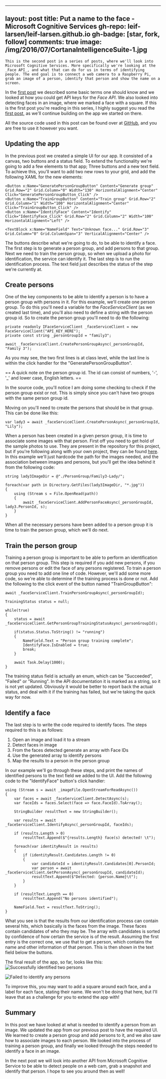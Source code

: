 
---
layout: post
title: Put a name to the face - Microsoft Cognitive Services
gh-repo: leif-larsen/leif-larsen.github.io
gh-badge: [star, fork, follow]
comments: true
image: /img/2016/07/CortanaIntelligenceSuite-1.jpg
---
    
    This is the second post in a series of posts, where we'll look into Microsoft Cognitive Services. More specifically we're looking at the _Face API_, and what that can do for us in terms of identifying people. The end goal is to connect a web camera to a Raspberry Pi, grab an image of a person, identify that person and show the name on a screen.

In the <a href="http://blog.leiflarsen.org/getting-started-with-microsoft-cognitive-services-face-api/" target="_blank">first post</a> we described some basic terms one should know and we looked at how you could get API keys for the _Face API_. We also looked into detecting faces in an image, where we marked a face with a square. If this is the first post you're reading in this series, I highly suggest you read the <a href="http://blog.leiflarsen.org/getting-started-with-microsoft-cognitive-services-face-api/" target="_blank">first post</a>, as we'll continue building on the app we started on there.

All the source code used in this post can be found over at <a href="https://github.com/leif-larsen/CogServiceFaceTest" target="_blank">GitHub</a>, and you are free to use it however you want.

## Updating the app
In the previous post we created a simple UI for our app. It consisted of a canvas, two buttons and a status field. To extend the functionality we're going to add a few elements to that app; Three buttons and a new text field. To achieve this, you'll want to add two new rows to your grid, and add the following XAML for the new elements:

```language-csharp
<Button x:Name="GeneratePersonGroupButton" Content="Generate group" Grid.Row="2" Grid.Column="0" Width="130" HorizontalAlignment="Center" Click="GeneratePersonGroupButton_Click" />
<Button x:Name="TrainGroupButton" Content="Train group" Grid.Row="2" Grid.Column="1" Width="100" HorizontalAlignment="Center" Click="TrainGroupButton_Click" />
<Button x:Name="IdentifyFace" Content="Identify" Click="IdentifyFace_Click" Grid.Row="2" Grid.Column="2" Width="100" HorizontalAlignment="Left" />
        
<TextBlock x:Name="NameField" Text="Unknown face..." Grid.Row="3" Grid.Column="0" Grid.ColumnSpan="3" VerticalAlignment="Center" />
``` 
The buttons describe what we're going to do, to be able to identify a face. The first step is to generate a person group, and add persons to that group. Next we need to train the person group, so when we upload a photo for identification, the service can identify it. The last step is to run the identification process. The text field just describes the status of the step we're currently at.

## Create persons
One of the key components to be able to identify a person is to have a person group with persons in it. For this example, we'll create one person group. To do this you'll need a variable for the _FaceServiceClient_ (as we created last time), and you'll also need to define a string with the person group id. So to create the person group you'll need to do the following:
```language-csharp
private readonly IFaceServiceClient _faceServiceClient = new FaceServiceClient("API_KEY_HERE");
private const string _personGroupId = "family3";

await _faceServiceClient.CreatePersonGroupAsync(_personGroupId, "Family 3");
```
As you may see, the two first lines is at class level, while the last line is within the click handler for the "GeneratePersonGroupButton". 

== A quick note on the person group id. The id can consist of numbers, '-', '_' and lower case, English letters. ==

In the source code, you'll notice I am doing some checking to check if the person group exist or not. This is simply since you can't have two groups with the same person group id.

Moving on you'll need to create the persons that should be in that group. This can be done like this:
```langauge-csharp
var lady3 = await _faceServiceClient.CreatePersonAsync(_personGroupId, "Lily");
```

When a person has been created in a given person group, it is time to associate some images with that person. First off you need to get hold of the sample photos to use. They are present in the repository for this project, but if you're following along with your own project, they can be found <a href="https://github.com/Microsoft/Cognitive-Face-Windows/tree/master/Data" target="_blank">here</a>. In this example we'll just hardcode the path for the images needed, and the association between images and persons, but you'll get the idea behind it from the following code:
```language-csharp
string lady3ImageDir = @"./PersonGroup/Family3-Lady/";

foreach(var path in Directory.GetFiles(lady3ImageDir, "*.jpg"))
{
    using (Stream s = File.OpenRead(path))
    {
        await _faceServiceClient.AddPersonFaceAsync(_personGroupId, lady3.PersonId, s);
    }
}
``` 

When all the necessary persons have been added to a person group it is time to train the person group, which we'll do next.

## Train the person group
Training a person group is important to be able to perform an identification on that person group. This step is required if you add new persons, if you remove persons or edit the face of any persons registered. To train a person group you need to add one line of code. However, we'll add some more code, so we're able to determine if the training process is done or not. Add the following to the click event of the button named "TrainGroupButton":
```language-csharp
await _faceServiceClient.TrainPersonGroupAsync(_personGroupId);

TrainingStatus status = null;

while(true)
{
    status = await _faceServiceClient.GetPersonGroupTrainingStatusAsync(_personGroupId);
    
    if(status.Status.ToString() != "running")
    {
        NameField.Text = "Person group training complete";
        IdentifyFace.IsEnabled = true;
        break;
    }

    await Task.Delay(1000);
}
```

The training status field is actually an enum, which can be "Succeeded", "Failed" or "Running". In the API documentation it is marked as a string, so it is not yet updated. Obviously it would be better to report back the actual status, and deal with it if the training has failed, but we're taking the quick way for now.

## Identify a face
The last step is to write the code required to identify faces. The steps required to this is as follows:
1. Open an image and load it to a stream
2. Detect faces in image
3. From the faces detected generate an array with Face IDs
4. Use the generated array to identify persons
5. Map the results to a person in the person group

In our example we'll go through these steps, and print the names of identified persons to the text field we added to the UI. Add the following code to the "IdentifyFace" button's click handler:
```language-csharp
using (Stream s = await _imageFile.OpenStreamForReadAsync())
{
    var faces = await _faceServiceClient.DetectAsync(s);
    var faceIds = faces.Select(face => face.FaceId).ToArray();

    StringBuilder resultText = new StringBuilder();

    var results = await _faceServiceClient.IdentifyAsync(_personGroupId, faceIds);

    if (results.Length > 0)
        resultText.Append($"{results.Length} face(s) detected! \t");

    foreach(var identityResult in results)
    {
        if (identityResult.Candidates.Length != 0)
        { 
            var candidateId = identityResult.Candidates[0].PersonId; 
            var person = await _faceServiceClient.GetPersonAsync(_personGroupId, candidateId);
            resultText.Append($"Detected: {person.Name}\t");
        }
    }

    if (resultText.Length == 0)
        resultText.Append("No persons identified");

    NameField.Text = resultText.ToString();
}
``` 
What you see is that the results from our identification process can contain several hits, which basically is the faces from the image. These faces contain candidates of who they may be. The array with candidates is sorted by confidence of how certain the service is of the result. Assuming the first entry is the correct one, we use that to get a person, which contains the name and other information of that person. This is then shown in the text field below the buttons.

The final result of the app, so far, looks like this:
![Successfully identified two persons](/img/2016/07/IdentifiedPersons.PNG)

![Failed to identify any persons](/img/2016/07/NoIdentifiedPersons.PNG)

To improve this, you may want to add a square around each face, and a label for each face, stating their name. We won't be doing that here, but I'll leave that as a challenge for you to extend the app with!

## Summary
In this post we have looked at what is needed to identify a person from an image. We updated the app from our previous post to have the required UI. We learned to create a person group and add persons to it, and we also saw how to associate images to each person. We looked into the process of training a person group, and finally we looked through the steps needed to identify a face in an image.

In the next post we will look into another API from Microsoft Cognitive Service to be able to detect people on a web cam, grab a snapshot and identify that person. I hope to see you around then as well! 